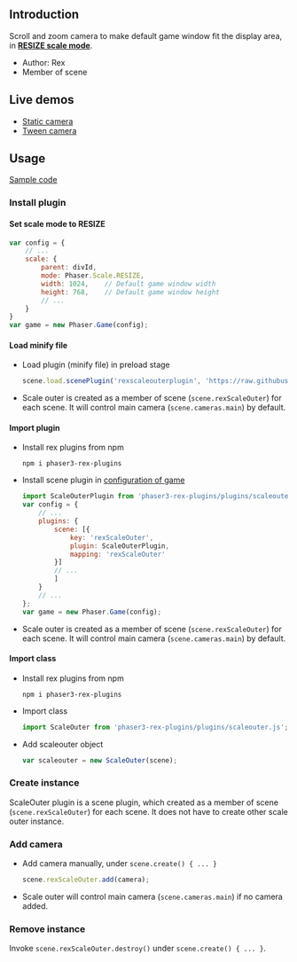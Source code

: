 ## Introduction

Scroll and zoom camera to make default game window fit the display area, in [**RESIZE scale mode**](scalemanager.md).

- Author: Rex
- Member of scene

## Live demos

- [Static camera](https://codepen.io/rexrainbow/pen/ExvPaqY)
- [Tween camera](https://codepen.io/rexrainbow/pen/powXPBq)

## Usage

[Sample code](https://github.com/rexrainbow/phaser3-rex-notes/tree/master/examples/scaleouter)

### Install plugin

#### Set scale mode to RESIZE

```javascript
var config = {
    // ...
    scale: {
        parent: divId,
        mode: Phaser.Scale.RESIZE,
        width: 1024,    // Default game window width
        height: 768,    // Default game window height
        // ...
    }
}
var game = new Phaser.Game(config);
```

#### Load minify file

- Load plugin (minify file) in preload stage
    ```javascript
    scene.load.scenePlugin('rexscaleouterplugin', 'https://raw.githubusercontent.com/rexrainbow/phaser3-rex-notes/master/dist/rexscaleouterplugin.min.js', 'rexScaleOuter', 'rexScaleOuter');
    ```
- Scale outer is created as a member of scene (`scene.rexScaleOuter`) for each scene. 
  It will control main camera (`scene.cameras.main`) by default.

#### Import plugin

- Install rex plugins from npm
    ```
    npm i phaser3-rex-plugins
    ```
- Install scene plugin in [configuration of game](game.md#configuration)
    ```javascript
    import ScaleOuterPlugin from 'phaser3-rex-plugins/plugins/scaleouter-plugin.js';
    var config = {
        // ...
        plugins: {
            scene: [{
                key: 'rexScaleOuter',
                plugin: ScaleOuterPlugin,
                mapping: 'rexScaleOuter'
            }]
            // ...
            ]
        }
        // ...
    };
    var game = new Phaser.Game(config);
    ```
- Scale outer is created as a member of scene (`scene.rexScaleOuter`) for each scene. 
  It will control main camera (`scene.cameras.main`) by default.

#### Import class

- Install rex plugins from npm
    ```
    npm i phaser3-rex-plugins
    ```
- Import class
    ```javascript
    import ScaleOuter from 'phaser3-rex-plugins/plugins/scaleouter.js';
    ```
- Add scaleouter object
    ```javascript
    var scaleouter = new ScaleOuter(scene);
    ```

### Create instance

ScaleOuter plugin is a scene plugin, which created as a member of scene (`scene.rexScaleOuter`) 
for each scene. It does not have to create other scale outer instance.

### Add camera

- Add camera manually, under `scene.create() { ... }`
    ```javascript
    scene.rexScaleOuter.add(camera);
    ```
- Scale outer will control main camera (`scene.cameras.main`) if no camera added.

### Remove instance

Invoke `scene.rexScaleOuter.destroy()` under `scene.create() { ... }`.
